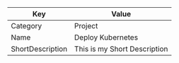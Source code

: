| Key          | Value                   |
|--------------|-------------------------|
| Category     | Project                 |
| Name         | Deploy Kubernetes          |
| ShortDescription | This is my Short Description |
